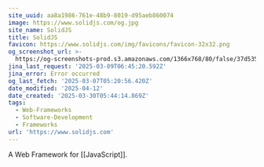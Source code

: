 ```yaml
---
site_uuid: aa8a1986-761e-48b9-8019-d95aeb860074
image: https://www.solidjs.com/og.jpg
site_name: SolidJS
title: SolidJS
favicon: https://www.solidjs.com/img/favicons/favicon-32x32.png
og_screenshot_url: >-
  https://og-screenshots-prod.s3.amazonaws.com/1366x768/80/false/37d53582a4adedbafc216018a192fbc42753525a6cf9b16d89251f5b08f3a9f9.jpeg
jina_last_request: '2025-03-09T06:45:20.592Z'
jina_error: Error occurred
og_last_fetch: '2025-03-07T05:20:56.420Z'
date_modified: '2025-04-12'
date_created: '2025-03-30T05:44:14.869Z'
tags:
  - Web-Frameworks
  - Software-Development
  - Frameworks
url: 'https://www.solidjs.com'
---
```
















A Web Framework for [[JavaScript]].

